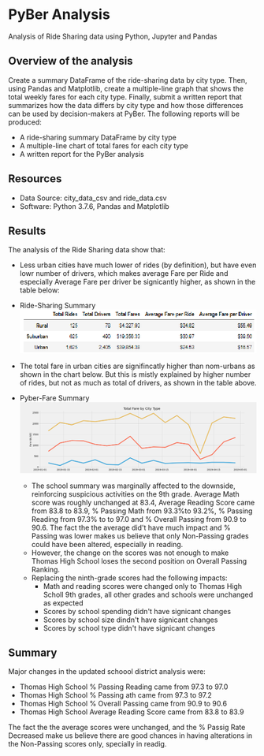 # PyBer Analysis
  Analysis of Ride Sharing data using Python, Jupyter and Pandas

## Overview of the analysis
Create a summary DataFrame of the ride-sharing data by city type. Then, using Pandas and Matplotlib, create a multiple-line graph that shows the total weekly fares for each city type. Finally, submit a written report that summarizes how the data differs by city type and how those differences can be used by decision-makers at PyBer.  The following reports will be produced:

- A ride-sharing summary DataFrame by city type
- A multiple-line chart of total fares for each city type
- A written report for the PyBer analysis
  
## Resources
- Data Source: city_data_csv and ride_data.csv
- Software: Python 3.7.6, Pandas and Matplotlib

## Results
The analysis of the Ride Sharing data show that:
  - Less urban cities have much lower of rides (by definition), but have even lowr number of drivers, which makes average Fare per Ride and especially Average Fare per driver be signicantly higher, as shown in the table below:
  
- Ride-Sharing Summary
![Ride-Sharing summary](/analysis/Ride_Sharing_DF.png)
  
 -  The total fare in urban cities are signifincatly higher than nom-urbans as shown in the chart below.  But this is mistly explained by higher number of rides, but not as much as total of drivers, as shown in the table above.
 
- Pyber-Fare Summary
![Pyber_Fare_Summary](/analysis/Pyber_Fare_Summary.png) 
 
  - The school summary was marginally affected to the downside, reinforcing suspicious activities on the 9th grade.  Average Math score was roughly unchanged at 83.4, Average Reading Score came from 83.8 to 83.9, % Passing Math from 93.3%to 93.2%, % Passing Reading from 97.3% to to 97.0 and % Overall Passing from 90.9 to 90.6.  The fact the the average did't have much impact and % Passing was lower makes us believe that only Non-Passing grades could have been altered, especially in reading.
  - However, the change on the scores was not enough to make Thomas High School loses the second position on Overall Passing Ranking.
  - Replacing the ninth-grade scores had the following impacts:
    - Math and reading scores were changed only to Thomas High Scholl 9th grades, all other grades and schools were unchanged as expected
    - Scores by school spending didn't have signicant changes
    - Scores by school size dindn't have signicant changes
    - Scores by school type didn't have signicant changes

## Summary

Major changes in the updated schoool district analysis were:

  - Thomas High School % Passing Reading came from 97.3 to 97.0
  - Thomas High School % Passing ath came from 97.3 to 97.2
  - Thomas High School % Overall Passing came from 90.9 to 90.6
  - Thomas High School Average Reading Score came from 83.8 to 83.9
  
The fact the the average scores were unchanged, and the % Passig Rate Decreased make us believe there are good chances in having alterations in the Non-Passing scores only, specially in readig.
